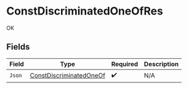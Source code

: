 # ConstDiscriminatedOneOfRes

OK


## Fields

| Field                                                                     | Type                                                                      | Required                                                                  | Description                                                               |
| ------------------------------------------------------------------------- | ------------------------------------------------------------------------- | ------------------------------------------------------------------------- | ------------------------------------------------------------------------- |
| `Json`                                                                    | [ConstDiscriminatedOneOf](../../Models/Shared/ConstDiscriminatedOneOf.md) | :heavy_check_mark:                                                        | N/A                                                                       |